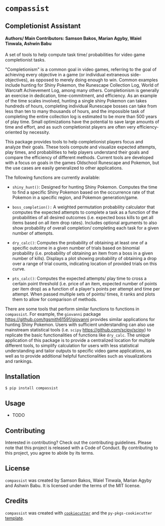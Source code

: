 # `compassist`

## Completionist Assistant

#### Authors/ Main Contributors: Samson Bakos, Marian Agyby, Waiel Tinwala, Ashwin Babu

A set of tools to help compute task time/ probabilities for video game completionist tasks.

"Completionism" is a common goal in video games, referring to the goal of achieving every objective in a game (or individual extraneous side-objectives), as opposed to merely doing enough to win. Common examples include hunting for Shiny Pokemon, the Runescape Collection Log, World of Warcraft Achievement Log, among many others. Completionism is generally an exercise in dedication, time-commitment, and efficiency. As an example of the time scales involved, hunting a single shiny Pokemon can takes hundreds of hours, completing individual Runescape bosses can take from less than ten to many thousands of hours, and the impossible task of completing the entire collection log is estimated to be more than 500 years of play time. Small optimizations have the potential to save large amounts of time and effort, and as such completionist players are often very efficiency-oriented by necessity.

This package provides tools to help completionist players focus and analyze their goals. These tools compute and visualize expected attempts, play times, and probabilities to help players understand their goals and compare the efficiency of different methods. Current tools are developed with a focus on goals in the games Oldschool Runescape and Pokemon, but the use cases are easily generalized to other applications.

The following functions are currently available:

-   `shiny_hunt()`: Designed for hunting Shiny Pokemon. Computes the time to find a specific Shiny Pokemon based on the occurrence rate of that Pokemon in a specific region, and Pokemon generation/game.

-   `boss_completion():` A weighted permutation probability calculator that computes the expected attempts to complete a task as a function of the probabilities of all desired outcomes (i.e. expected boss kills to get all items based on all item drop rates). Includes optional arguments to also show probability of overall completion/ completing each task for a given number of attempts.

-   `dry_calc()`: Computes the probability of obtaining at least one of a specific outcome in a given number of trials based on binomial probability (i.e. probability of obtaining an item from a boss in a given number of kills). Displays a plot showing probability of obtaining a drop over a range of trial counts, indicating location of provided trials on this curve.

-   `pts_calc()`: Computes the expected attempts/ play time to cross a certain point threshold (i.e. price of an item, expected number of points per item drop) as a function of a player's points per attempt and time per attempt. When passed multiple sets of points/ times, it ranks and plots them to allow for comparison of methods.

There are some tools that perform similar functions to functions in `compassist`. For example, the `giovanni` package <https://github.com/tgsmith61591/giovanni> provides similar applications for hunting Shiny Pokemon. Users with sufficient understanding can also use mainstream statistical tools (i.e. `scipy` <https://github.com/scipy/scipy>) to replicate the basic functionalities of functions like `dry_calc`. The unique application of this package is to provide a centralized location for multiple different tools, to simplify calculation for users with less statistical understanding and tailor outputs to specific video game applications, as well as to provide additional helpful functionalities such as visualizations and rankings.

## Installation

``` bash
$ pip install compassist
```

## Usage

-   TODO

## Contributing

Interested in contributing? Check out the contributing guidelines. Please note that this project is released with a Code of Conduct. By contributing to this project, you agree to abide by its terms.

## License

`compassist` was created by Samson Bakos, Waiel Tinwala, Marian Agyby and Ashwin Babu. It is licensed under the terms of the MIT license.

## Credits

`compassist` was created with [`cookiecutter`](https://cookiecutter.readthedocs.io/en/latest/) and the `py-pkgs-cookiecutter` [template](https://github.com/py-pkgs/py-pkgs-cookiecutter).

